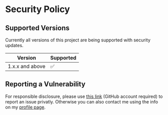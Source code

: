 # Security Policy

## Supported Versions

Currently all versions of this project are
being supported with security updates.

| Version         | Supported          |
| --------------- | ------------------ |
| 1.x.x and above | :white_check_mark: |

## Reporting a Vulnerability

For responsible disclosure, please use [this link](https://github.com/leplusorg/docker-qrcode/security/advisories/new) (GitHub account required) to report an issue privatly. Otherwise you can also contact me using the info on my [profile page](https://github.com/thomasleplus).
